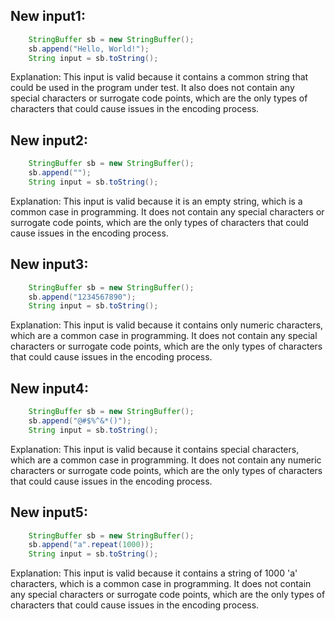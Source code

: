 ## New input1:
```java
    StringBuffer sb = new StringBuffer();
    sb.append("Hello, World!");
    String input = sb.toString();
```
Explanation: This input is valid because it contains a common string that could be used in the program under test. It also does not contain any special characters or surrogate code points, which are the only types of characters that could cause issues in the encoding process.

## New input2:
```java
    StringBuffer sb = new StringBuffer();
    sb.append("");
    String input = sb.toString();
```
Explanation: This input is valid because it is an empty string, which is a common case in programming. It does not contain any special characters or surrogate code points, which are the only types of characters that could cause issues in the encoding process.

## New input3:
```java
    StringBuffer sb = new StringBuffer();
    sb.append("1234567890");
    String input = sb.toString();
```
Explanation: This input is valid because it contains only numeric characters, which are a common case in programming. It does not contain any special characters or surrogate code points, which are the only types of characters that could cause issues in the encoding process.

## New input4:
```java
    StringBuffer sb = new StringBuffer();
    sb.append("@#$%^&*()");
    String input = sb.toString();
```
Explanation: This input is valid because it contains special characters, which are a common case in programming. It does not contain any numeric characters or surrogate code points, which are the only types of characters that could cause issues in the encoding process.

## New input5:
```java
    StringBuffer sb = new StringBuffer();
    sb.append("a".repeat(1000));
    String input = sb.toString();
```
Explanation: This input is valid because it contains a string of 1000 'a' characters, which is a common case in programming. It does not contain any special characters or surrogate code points, which are the only types of characters that could cause issues in the encoding process.
